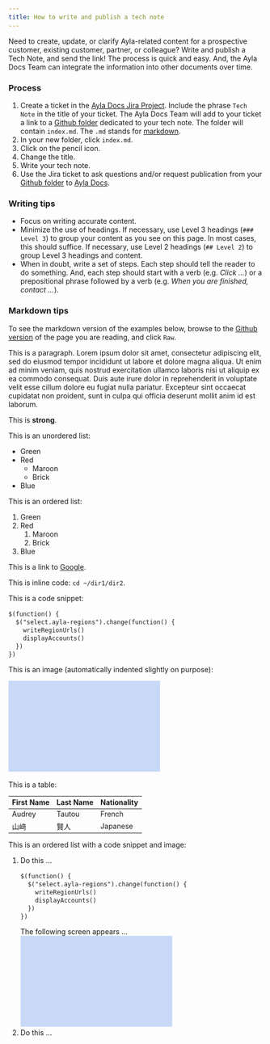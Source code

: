 ```yaml
---
title: How to write and publish a tech note
---
```


Need to create, update, or clarify Ayla-related content for a prospective customer, existing customer, partner, or colleague? Write and publish a Tech Note, and send the link! The process is quick and easy. And, the Ayla Docs Team can integrate the information into other documents over time.

### Process

1. Create a ticket in the [Ayla Docs Jira Project](https://aylanetworks.atlassian.net/jira/software/projects/AD/boards/135). Include the phrase `Tech Note` in the title of your ticket. The Ayla Docs Team will add to your ticket a link to a [Github folder](https://github.com/AylaNetworks/ayla-documentation/tree/master/src/tech-notes/00000001) dedicated to your tech note. The folder will contain `index.md`. The `.md` stands for [markdown](https://guides.github.com/features/mastering-markdown). 
1. In your new folder, click `index.md`.
1. Click on the pencil icon.
1. Change the title.
1. Write your tech note. 
1. Use the Jira ticket to ask questions and/or request publication from your [Github folder](https://github.com/AylaNetworks/ayla-documentation/tree/master/src/tech-notes/00000001) to [Ayla Docs](https://docs.aylanetworks.com/tech-notes/00000001/).

### Writing tips

* Focus on writing accurate content.
* Minimize the use of headings. If necessary, use Level 3 headings (`### Level 3`) to group your content as you see on this page. In most cases, this should suffice. If necessary, use Level 2 headings (`## Level 2`) to group Level 3 headings and content.
* When in doubt, write a set of steps. Each step should tell the reader to do something. And, each step should start with a verb (e.g. *Click ...*) or a prepositional phrase followed by a verb (e.g. *When you are finished, contact ...*).

### Markdown tips

To see the markdown version of the examples below, browse to the [Github version](https://github.com/AylaNetworks/ayla-documentation/blob/master/src/tech-notes/how-to-write-and-publish-a-tech-note/index.md) of the page you are reading, and click `Raw`.

This is a paragraph. Lorem ipsum dolor sit amet, consectetur adipiscing elit, sed do eiusmod tempor incididunt ut labore et dolore magna aliqua. Ut enim ad minim veniam, quis nostrud exercitation ullamco laboris nisi ut aliquip ex ea commodo consequat. Duis aute irure dolor in reprehenderit in voluptate velit esse cillum dolore eu fugiat nulla pariatur. Excepteur sint occaecat cupidatat non proident, sunt in culpa qui officia deserunt mollit anim id est laborum.

This is **strong**.

This is an unordered list:

* Green
* Red
    * Maroon
    * Brick
* Blue

This is an ordered list:

1. Green
1. Red
    1. Maroon
    1. Brick
1. Blue 

This is a link to [Google](https://www.google.com/).

This is inline code: `cd ~/dir1/dir2`.

This is a code snippet:

```
$(function() {
  $("select.ayla-regions").change(function() {
    writeRegionUrls()
    displayAccounts()
  })
})
```

This is an image (automatically indented slightly on purpose):

<img src="img-600.png" width="300" height="180">

This is a table:

|First Name|Last Name|Nationality|
|-|-|-|
|Audrey|Tautou|French|
|山﨑|賢人|Japanese|

This is an ordered list with a code snippet and image:

1. Do this ...
    ```
    $(function() {
      $("select.ayla-regions").change(function() {
        writeRegionUrls()
        displayAccounts()
      })
    })
    ```
    The following screen appears ...
    <div><img src="img-600.png" width="300" height="180"></div>
1. Do this ...
